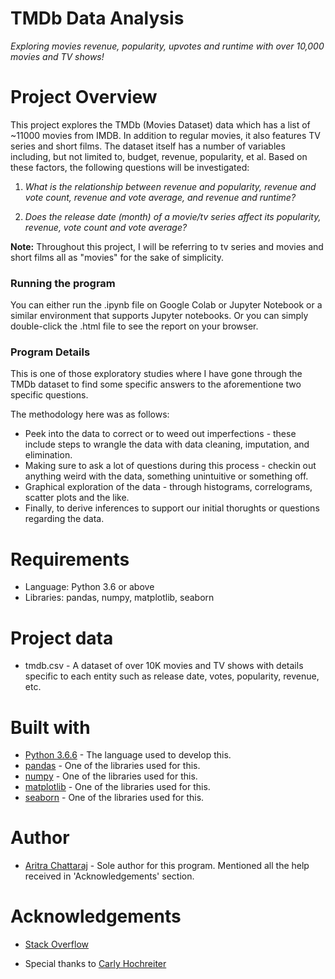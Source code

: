 # TMDb Data Analysis
_Exploring movies revenue, popularity, upvotes and runtime with over 10,000 movies and TV shows!_

# Project Overview

This project explores the TMDb (Movies Dataset) data which has a list of ~11000 movies from IMDB. In addition to regular movies, it also features TV series and short films. The dataset itself has a number of variables including, but not limited to, budget, revenue, popularity, et al. Based on these factors, the following questions will be investigated:

1. _What is the relationship between revenue and popularity, revenue and vote count, revenue and vote average, and revenue and runtime?_

2. _Does the release date (month) of a movie/tv series affect its popularity, revenue, vote count and vote average?_

<b>Note:</b> Throughout this project, I will be referring to tv series and movies and short films all as "movies" for the sake of simplicity.

### Running the program

You can either run the .ipynb file on Google Colab or Jupyter Notebook or a similar environment that supports Jupyter notebooks. Or you can simply double-click the .html file to see the report on your browser.

### Program Details

This is one of those exploratory studies where I have gone through the TMDb dataset to find some specific answers to the aforementione two specific questions. 

The methodology here was as follows:

* Peek into the data to correct or to weed out imperfections - these include steps to wrangle the data with data cleaning, imputation, and elimination.
* Making sure to ask a lot of questions during this process - checkin out anything weird with the data, something unintuitive or something off. 
* Graphical exploration of the data - through histograms, correlograms, scatter plots and the like. 
* Finally, to derive inferences to support our initial thorughts or questions regarding the data.

# Requirements

* Language: Python 3.6 or above
* Libraries: pandas, numpy, matplotlib, seaborn

# Project data

* tmdb.csv - A dataset of over 10K movies and TV shows with details specific to each entity such as release date, votes, popularity, revenue, etc.

# Built with

* [Python 3.6.6](https://www.python.org/) - The language used to develop this.
* [pandas](https://pandas.pydata.org/) - One of the libraries used for this.
* [numpy](http://www.numpy.org/) - One of the libraries used for this.
* [matplotlib](https://matplotlib.org/) - One of the libraries used for this.
* [seaborn](https://seaborn.pydata.org/) - One of the libraries used for this.

# Author

 * [Aritra Chattaraj](https://github.com/aritra96) - Sole author for this program. Mentioned all the help received in 'Acknowledgements' section.
  
# Acknowledgements

* [Stack Overflow](https://stackoverflow.com/questions/25146121/extracting-just-month-and-year-from-pandas-datetime-column-python)

* Special thanks to [Carly Hochreiter](https://carly-data.com/)
